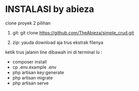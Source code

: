# INSTALASI by abieza

clone proyek 2 pilihan
1. git:
   git clone https://github.com/TheAbieza/simple_crud.git
   
3. zip:
   yauda download aja trus ekstrak filenya

ketik trus jalanin line dibawah ini di terminal lu :

- composer install
- cp .env.example .env
- php artisan key:generate
- php artisan migrate
- php artisan serve

##

